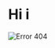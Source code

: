 # Hi i
![Error 404](https://user-images.githubusercontent.com/80864001/117969734-6d221e80-b345-11eb-9d0e-dfe7e8f7d985.jpg)
